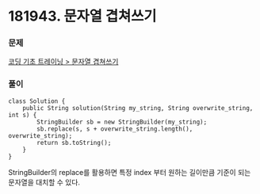# 181943. 문자열 겹쳐쓰기

### 문제
[코딩 기초 트레이닝 > 문자열 겹쳐쓰기](https://school.programmers.co.kr/learn/courses/30/lessons/181943)

### 풀이
```
class Solution {
    public String solution(String my_string, String overwrite_string, int s) {
        StringBuilder sb = new StringBuilder(my_string);
        sb.replace(s, s + overwrite_string.length(), overwrite_string);
        return sb.toString();
    }
}
```

StringBuilder의 replace를 활용하면 특정 index 부터 원하는 길이만큼 기준이 되는 문자열을 대치할 수 있다.
